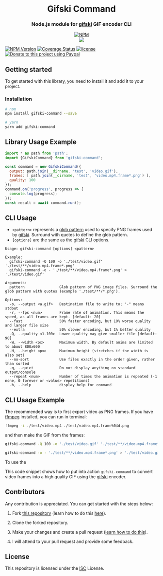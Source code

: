 <div align="center">

# Gifski Command

### Node.js module for [gifski](https://github.com/ImageOptim/gifski) GIF encoder CLI

[![NPM](https://nodei.co/npm/gifski-command.png?compact=true)](https://nodei.co/npm/gifski-command/)
<br />
[![](https://img.shields.io/npm/dt/gifski-command.svg?style=flat-square)](https://www.npmjs.com/package/gifski-command)

</div>

[![NPM Version](https://badgen.net/npm/v/gifski-command)](https://npmjs.org/package/gifski-command)
[![Coverage Status](https://coveralls.io/repos/github/pichillilorenzo/gifski-command/badge.svg?branch=main)](https://coveralls.io/github/pichillilorenzo/gifski-command?branch=main)
[![license](https://img.shields.io/github/license/pichillilorenzo/gifski-command)](/LICENSE)
[![Donate to this project using Paypal](https://img.shields.io/badge/paypal-donate-yellow.svg)](https://www.paypal.me/LorenzoPichilli)

## Getting started

To get started with this library, you need to install it and add it to your project.

### Installation

```bash
# npm
npm install gifski-command --save

# yarn
yarn add gifski-command
```

## Library Usage Example

```javascript
import * as path from 'path';
import {GifskiCommand} from 'gifski-command';

const command = new GifskiCommand({
  output: path.join(__dirname, 'test', 'video.gif'),
  frames: [ path.join(__dirname, 'test', 'video.mp4.frame*.png') ],
  quality: 100
});
command.on('progress', progress => {
  console.log(progress);
});
const result = await command.run();
```

## CLI Usage

- `<pattern>` represents a [glob pattern](https://www.npmjs.com/package/glob) used to specify PNG frames used by [gifski](https://github.com/ImageOptim/gifski). Surround with quotes to define the glob pattern.
- `[options]` are the same as the [gifski](https://github.com/ImageOptim/gifski) CLI options.

```
Usage: gifski-command [options] <pattern>

Example: 
  gifski-command -Q 100 -o './test/video.gif' './test/**/video.mp4.frame*.png'
  gifski-command -o - './test/**/video.mp4.frame*.png' > './test/video.gif'

Arguments:
  pattern                Glob pattern of PNG image files. Surround the glob pattern with quotes (example './test/**/*.png').

Options:
  -o, --output <a.gif>   Destination file to write to; "-" means stdout
  -r, --fps <num>        Frame rate of animation. This means the speed, as all frames are kept. [default: 20]
  --fast                 50% faster encoding, but 10% worse quality and larger file size
  --extra                50% slower encoding, but 1% better quality
  -Q, --quality <1-100>  Lower quality may give smaller file [default: 90]
  -W, --width <px>       Maximum width. By default anims are limited to about 800x600
  -H, --height <px>      Maximum height (stretches if the width is also set)
  --no-sort              Use files exactly in the order given, rather than sorted
  -q, --quiet            Do not display anything on standard output/console
  --repeat <num>         Number of times the animation is repeated (-1 none, 0 forever or <value> repetitions)
  -h, --help             display help for command
```

## CLI Usage Example

The recommended way is to first export video as PNG frames. If you have [ffmpeg](https://ffmpeg.org/) installed, you can run in terminal:

```bash
ffmpeg -i ./test/video.mp4 ./test/video.mp4.frame%04d.png
```

and then make the GIF from the frames:

```bash
gifski-command -Q 100 -o './test/video.gif' './test/**/video.mp4.frame*.png'

gifski-command -o - './test/**/video.mp4.frame*.png' > './test/video.gif'
```

To use the 

This code snippet shows how to put into action `gifski-command` to convert video frames into a high quality GIF using the [gifski](https://github.com/ImageOptim/gifski) encoder.

## Contributors

Any contribution is appreciated. You can get started with the steps below:

1. Fork [this repository](https://github.com/pichillilorenzo/gifski-command) (learn how to do this [here](https://help.github.com/articles/fork-a-repo)).

2. Clone the forked repository.

3. Make your changes and create a pull request ([learn how to do this](https://docs.github.com/en/github/collaborating-with-issues-and-pull-requests/creating-a-pull-request)).

4. I will attend to your pull request and provide some feedback.

## License

This repository is licensed under the [ISC](LICENSE) License.
